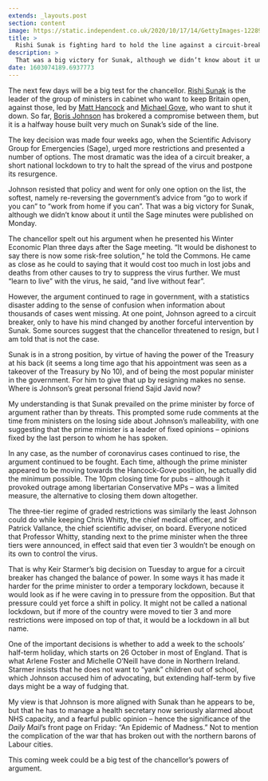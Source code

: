 ```yaml
--- 
extends: _layouts.post 
section: content 
image: https://static.independent.co.uk/2020/10/17/14/GettyImages-1228905749.jpg 
title: > 
  Rishi Sunak is fighting hard to hold the line against a circuit-breaker lockdown 
description: > 
  That was a big victory for Sunak, although we didn’t know about it until the Sage minutes were published on Monday.The chancellor spelt out his argument when he presented his Winter Economic Plan three days after the Sage meeting.At one point, Johnson agreed to a circuit breaker, only to have his mind changed by another forceful intervention by Sunak.My understanding is that Sunak prevailed on the prime minister by force of argument rather than by threats.Each time, although the prime minister appeared to be moving towards the Hancock-Gove position, he actually did the minimum possible. 
date: 1603074189.6937773 
--- 
```

<div><p class="sc-pHJJA iocNwz above-article-prompt-donations"></p><p class="sc-pTSbw gOmWnw">

</p><p>The next few days will be a big test for the chancellor. <a href="https://www.independent.co.uk/topic/rishi-sunak">Rishi Sunak</a> is the leader of the group of ministers in cabinet who want to keep Britain open, against those, led by <a href="https://www.independent.co.uk/topic/matt-hancock">Matt Hancock</a> and <a href="https://www.independent.co.uk/topic/Michael-Gove">Michael Gove</a>, who want to shut it down. So far, <a href="https://www.independent.co.uk/topic/Boris-Johnson">Boris Johnson</a> has brokered a compromise between them, but it is a halfway house built very much on Sunak&#8217;s side of the line.</p><p>The key decision was made four weeks ago, when the Scientific Advisory Group for Emergencies (Sage), urged more restrictions and presented a number of options. The most dramatic was the idea of a circuit breaker, a short national lockdown to try to halt the spread of the virus and postpone its resurgence.</p><p></p><p>Johnson resisted that policy and went for only one option on the list, the softest, namely re-reversing the government&#8217;s advice from &#8220;go to work if you can&#8221; to &#8220;work from home if you can&#8221;. That was a big victory for Sunak, although we didn&#8217;t know about it until the Sage minutes were published on Monday.</p><p id="article-im-prompt"></p><p>The chancellor spelt out his argument when he presented his Winter Economic Plan three days after the Sage meeting. &#8220;It would be dishonest to say there is now some risk-free solution,&#8221; he told the Commons. He came as close as he could to saying that it would cost too much in lost jobs and deaths from other causes to try to suppress the virus further. We must &#8220;learn to live&#8221; with the virus, he said, &#8220;and live without fear&#8221;.</p><p></p><p></p><p>However, the argument continued to rage in government, with a statistics disaster adding to the sense of confusion when information about thousands of cases went missing. At one point, Johnson agreed to a circuit breaker, only to have his mind changed by another forceful intervention by Sunak. Some sources suggest that the chancellor threatened to resign, but I am told that is not the case.</p><p>Sunak is in a strong position, by virtue of having the power of the Treasury at his back (it seems a long time ago that his appointment was seen as a takeover of the Treasury by No 10), and of being the most popular minister in the government. For him to give that up by resigning makes no sense. Where is Johnson&#8217;s great personal friend Sajid Javid now?</p><p id="taboola-carousel-thumbnails"></p><p>My understanding is that Sunak prevailed on the prime minister by force of argument rather than by threats. This prompted some rude comments at the time from ministers on the losing side about Johnson&#8217;s malleability, with one suggesting that the prime minister is a leader of fixed opinions &#8211; opinions fixed by the last person to whom he has spoken.</p><p>In any case, as the number of coronavirus cases continued to rise, the argument continued to be fought. Each time, although the prime minister appeared to be moving towards the Hancock-Gove position, he actually did the minimum possible. The 10pm closing time for pubs &#8211; although it provoked outrage among libertarian Conservative MPs &#8211; was a limited measure, the alternative to closing them down altogether.&#160;</p><p>The three-tier regime of graded restrictions was similarly the least Johnson could do while keeping Chris Whitty, the chief medical officer, and Sir Patrick Vallance, the chief scientific adviser, on board. Everyone noticed that Professor Whitty, standing next to the prime minister when the three tiers were announced, in effect said that even tier 3 wouldn&#8217;t be enough on its own to control the virus.</p><p>That is why Keir Starmer&#8217;s big decision on Tuesday to argue for a circuit breaker has changed the balance of power. In some ways it has made it harder for the prime minister to order a temporary lockdown, because it would look as if he were caving in to pressure from the opposition. But that pressure could yet force a shift in policy. It might not be called a national lockdown, but if more of the country were moved to tier 3 and more restrictions were imposed on top of that, it would be a lockdown in all but name.</p><p></p><p>One of the important decisions is whether to add a week to the schools&#8217; half-term holiday, which starts on 26 October in most of England. That is what Arlene Foster and Michelle O&#8217;Neill have done in Northern Ireland. Starmer insists that he does not want to &#8220;yank&#8221; children out of school, which Johnson accused him of advocating, but extending half-term by five days might be a way of fudging that.</p><p>My view is that Johnson is more aligned with Sunak than he appears to be, but that he has to manage a health secretary now seriously alarmed about NHS capacity, and a fearful public opinion &#8211; hence the significance of the <i>Daily Mail</i>&#8217;s front page on Friday: &#8220;An Epidemic of Madness.&#8221; Not to mention the complication of the war that has broken out with the northern barons of Labour cities.</p><p></p><p>This coming week could be a big test of the chancellor&#8217;s powers of argument.</p><p class="sc-ptCms fzKffT"></p></div>
